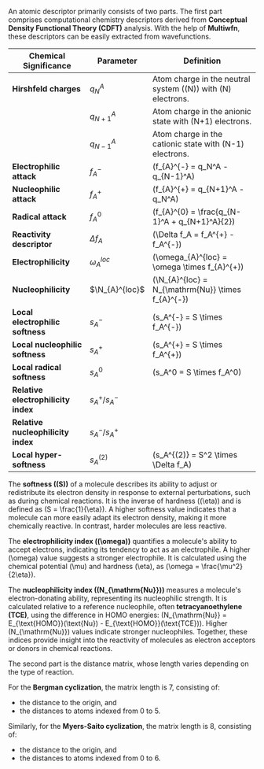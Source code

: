 


An atomic descriptor primarily consists of two parts. The first part comprises computational chemistry descriptors derived from **Conceptual Density Functional Theory (CDFT)** analysis. With the help of **Multiwfn**, these descriptors can be easily extracted from wavefunctions.

| **Chemical Significance**       | **Parameter**        | **Definition**                   |
| ------------------------------- | -------------------- | --------------------------------- |
| **Hirshfeld charges**            | $q_N^A$              | Atom charge in the neutral system (\(N\)) with \(N\) electrons. |
|                                 | $q_{N+1}^A$          | Atom charge in the anionic state with \(N+1\) electrons.  |
|                                 | $q_{N-1}^A$          | Atom charge in the cationic state with \(N-1\) electrons. |
| **Electrophilic attack**         | $f_{A}^{-}$          | \(f_{A}^{-} = q_N^A - q_{N-1}^A\) |
| **Nucleophilic attack**          | $f_{A}^{+}$          | \(f_{A}^{+} = q_{N+1}^A - q_N^A\) |
| **Radical attack**               | $f_{A}^{0}$          | \(f_{A}^{0} = \frac{q_{N-1}^A + q_{N+1}^A}{2}\) |
| **Reactivity descriptor**        | $\Delta f_A$         | \(\Delta f_A = f_A^{+} - f_A^{-}\) |
| **Electrophilicity**             | $\omega_{A}^{loc}$   | \(\omega_{A}^{loc} = \omega \times f_{A}^{+}\) |
| **Nucleophilicity**              | $\N_{A}^{loc}$       | \(\N_{A}^{loc} = N_{\mathrm{Nu}} \times f_{A}^{-}\) |
| **Local electrophilic softness** | $s_A^{-}$            | \(s_A^{-} = S \times f_A^{-}\) |
| **Local nucleophilic softness**  | $s_A^{+}$            | \(s_A^{+} = S \times f_A^{+}\) |
| **Local radical softness**       | $s_A^0$              | \(s_A^0 = S \times f_A^0\) |
| **Relative electrophilicity index** | $s_A^{+} / s_A^{-}$ | |
| **Relative nucleophilicity index** | $s_A^{-} / s_A^{+}$ | |
| **Local hyper-softness**         | $s_A^{(2)}$          | \(s_A^{(2)} = S^2 \times \Delta f_A\) |

The **softness (\(S\))** of a molecule describes its ability to adjust or redistribute its electron density in response to external perturbations, such as during chemical reactions. It is the inverse of hardness (\(\eta\)) and is defined as \(S = \frac{1}{\eta}\). A higher softness value indicates that a molecule can more easily adapt its electron density, making it more chemically reactive. In contrast, harder molecules are less reactive.

The **electrophilicity index (\(\omega\))** quantifies a molecule's ability to accept electrons, indicating its tendency to act as an electrophile. A higher \(\omega\) value suggests a stronger electrophile. It is calculated using the chemical potential \(\mu\) and hardness \(\eta\), as \(\omega = \frac{\mu^2}{2\eta}\).

The **nucleophilicity index (\(N_{\mathrm{Nu}}\))** measures a molecule's electron-donating ability, representing its nucleophilic strength. It is calculated relative to a reference nucleophile, often **tetracyanoethylene (TCE)**, using the difference in HOMO energies: \(N_{\mathrm{Nu}} = E_{\text{HOMO}}(\text{Nu}) - E_{\text{HOMO}}(\text{TCE})\). Higher \(N_{\mathrm{Nu}}\) values indicate stronger nucleophiles. Together, these indices provide insight into the reactivity of molecules as electron acceptors or donors in chemical reactions.

The second part is the distance matrix, whose length varies depending on the type of reaction.

For the **Bergman cyclization**, the matrix length is 7, consisting of:
- the distance to the origin, and
- the distances to atoms indexed from 0 to 5.

Similarly, for the **Myers-Saito cyclization**, the matrix length is 8, consisting of:
- the distance to the origin, and
- the distances to atoms indexed from 0 to 6.

